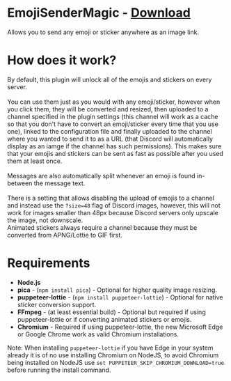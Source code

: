 # EmojiSenderMagic - [Download](https://raw.githubusercontent.com/TheGameratorT/BetterDiscordAddons/master/Plugins/EmojiSenderMagic/EmojiSenderMagic.plugin.js)

Allows you to send any emoji or sticker anywhere as an image link.

# How does it work?
By default, this plugin will unlock all of the emojis and stickers on every server. \
 \
You can use them just as you would with any emoji/sticker, however when you click them, they will be converted and resized, then uploaded to a channel specified in the plugin settings (this channel will work as a cache so that you don't have to convert an emoji/sticker every time that you use one), linked to the configuration file and finally uploaded to the channel where you wanted to send it to as a URL (that Discord will automatically display as an iamge if the channel has such permissions). This makes sure that your emojis and stickers can be sent as fast as possible after you used them at least once. \
 \
Messages are also automatically split whenever an emoji is found in-between the message text. \
 \
There is a setting that allows disabling the upload of emojis to a channel and instead use the `?size=48` flag of Discord images, however, this will not work for images smaller than 48px because Discord servers only upscale the image, not downscale. \
Animated stickers always require a channel because they must be converted from APNG/Lottie to GIF first.

# Requirements
 - **Node.js**
 - **pica** - (`npm install pica`) - Optional for higher quality image resizing.
 - **puppeteer-lottie** - (`npm install puppeteer-lottie`) - Optional for native sticker conversion support.
 - **FFmpeg** - (at least essential build) - Optional but required if using puppeteer-lottie or if converting animated stickers or emojis.
 - **Chromium** - Required if using puppeteer-lottie, the new Microsoft Edge or Google Chrome work as valid Chromium installations.

Note: When installing `puppeteer-lottie` if you have Edge in your system already it is of no use installing Chromium on NodeJS, to avoid Chromium being installed on NodeJS use `set PUPPETEER_SKIP_CHROMIUM_DOWNLOAD=true` before running the install command.
